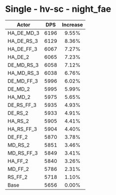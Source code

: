 # Single - hv-sc - night_fae
| Actor | DPS | Increase |
|---|:---:|:---:|
|HA_DE_MD_3|6196|9.55%|
|HA_DE_RS_3|6129|8.36%|
|HA_DE_FF_3|6067|7.27%|
|HA_DE_2|6065|7.23%|
|DE_MD_RS_3|6058|7.12%|
|HA_MD_RS_3|6038|6.76%|
|DE_MD_FF_3|5996|6.02%|
|DE_MD_2|5995|5.99%|
|HA_MD_2|5975|5.65%|
|DE_RS_FF_3|5935|4.93%|
|DE_RS_2|5933|4.91%|
|HA_RS_2|5905|4.41%|
|HA_RS_FF_3|5904|4.40%|
|DE_FF_2|5870|3.78%|
|MD_RS_2|5851|3.46%|
|MD_RS_FF_3|5849|3.41%|
|HA_FF_2|5840|3.26%|
|MD_FF_2|5786|2.31%|
|RS_FF_2|5718|1.10%|
|Base|5656|0.00%|
